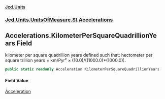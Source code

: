 #### [Jcd.Units](index.md 'index')
### [Jcd.Units.UnitsOfMeasure.SI](Jcd.Units.UnitsOfMeasure.SI.md 'Jcd.Units.UnitsOfMeasure.SI').[Accelerations](Accelerations.md 'Jcd.Units.UnitsOfMeasure.SI.Accelerations')

## Accelerations.KilometerPerSquareQuadrillionYears Field

kilometer per square quadrillion years defined such that: hectometer per square trillion years = km/Pyr² ×
(10.0)/((1000.0)*(1000.0)).

```csharp
public static readonly Acceleration KilometerPerSquareQuadrillionYears;
```

#### Field Value
[Acceleration](Acceleration.md 'Jcd.Units.UnitTypes.Acceleration')